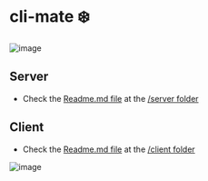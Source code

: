 # cli-mate ❄️
![image](https://user-images.githubusercontent.com/6124495/86617989-7fe1ff00-bf8e-11ea-9e90-ef4f28433a60.png)
## Server
- Check the [Readme.md file](https://github.com/davecaos/cli-mate/blob/master/server/README.md) at the [/server folder](https://github.com/davecaos/cli-mate/blob/master/server/)

## Client
- Check the [Readme.md file](https://github.com/davecaos/cli-mate/blob/master/client/README.md) at the [/client folder](https://github.com/davecaos/cli-mate/blob/master/client)

![image](https://user-images.githubusercontent.com/6124495/86564324-6912bc80-bf3c-11ea-8733-157739b73d5e.png)


